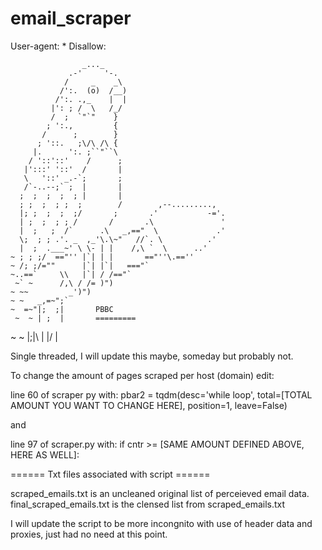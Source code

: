 # email_scraper

User-agent: *
Disallow: 

                    _..._
                 .-'     '-.
                /     _    _\
               /':.  (o)  /__)
              /':. .,_    |  |
             |': ; /  \   /_/
             /  ;  `"`"    }
            ; ':.,         {
           /      ;        }
          ; '::.   ;\/\ /\ {
         |.      ':. ;``"``\
        / '::'::'    /      ;
       |':::' '::'  /       |
       \   '::' _.-`;       ;
       /`-..--;` ;  |       |
      ;  ;  ;  ;  ; |       |
      ; ;  ;  ; ;  ;        /        ,--.........,
      |; ;  ;  ;  ;/       ;       .'           -='.
      | ;  ;  ; ; /       /       .\               '
      |  ;   ;  /`      .\   _,=="  \             .'
      \;  ; ; .'. _  ,_'\.\~"   //`. \          .'
      |  ;  .___~' \ \- | |    /,\ `  \      ..'
    ~ ; ; ;/  =="'' |`| | |       =="''\.==''
    ~ /; ;/=""      |`| |`|   ==="`
    ~..==`     \\   |`| / /=="`
     ~` ~      /,\ / /= )")
    ~ ~~         _')")  
    ~ ~   _,=~";`
    ~  =~"|;  ;|       PBBC
     ~  ~ | ;  |       =========
  ~ ~     |;|\ |
          |/  \|


Single threaded, I will update this maybe, someday but probably not.

To change the amount of pages scraped per host (domain) edit:

line 60 of scraper py with: 
pbar2 = tqdm(desc='while loop', total=[TOTAL AMOUNT YOU WANT TO CHANGE HERE], position=1, leave=False)

and

line 97 of scraper.py with:
if cntr >= [SAME AMOUNT DEFINED ABOVE, HERE AS WELL]:


====== Txt files associated with script ======

scraped_emails.txt is an uncleaned original list of perceieved email data.
final_scraped_emails.txt is the clensed list from scraped_emails.txt

I will update the script to be more incongnito with use of header data and proxies, just had no need at this point.
